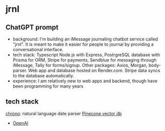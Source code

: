 # jrnl

## ChatGPT prompt

- background: I'm building an iMessage journaling chatbot service called "jrnl". It is meant to make it easier for people to journal by providing a conversational interface.
- tech stack: Typescript Node.js with Express, PostrgreSQL database with Prisma for ORM, Stripe for payments, Sendblue for messaging through iMessage, Tally for forms/signup. Other packages: Axios, Morgan, body-parser. Web app and database hosted on Render.com. Stripe data syncs to the database automatically.
- experience: I am relatively new to web apps and backend, though have been programming for many years

## tech stack

[chrono](https://github.com/wanasit/chrono): natural language date parser
[Pinecone vector db](https://docs.pinecone.io/docs/node-client)
- [OpenAI](https://docs.pinecone.io/docs/openai)